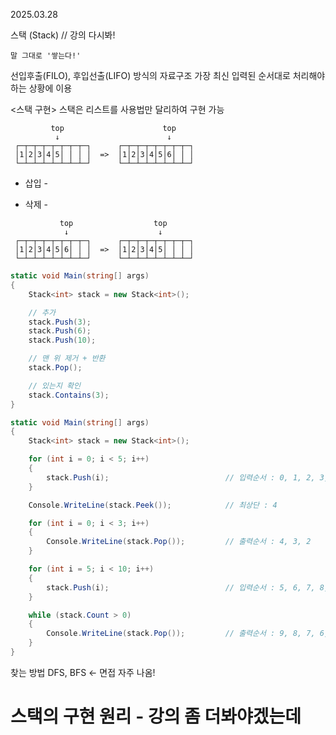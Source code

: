 2025.03.28

 스택 (Stack)  // 강의 다시봐!

	말 그대로 '쌓는다!'

 선입후출(FILO), 후입선출(LIFO) 방식의 자료구조
 가장 최신 입력된 순서대로 처리해야 하는 상황에 이용


 <스택 구현>
 스택은 리스트를 사용법만 달리하여 구현 가능
```
         top                      top
          ↓                        ↓
 ┌─┬─┬─┬─┬─┬─┬─┬─┐      ┌─┬─┬─┬─┬─┬─┬─┬─┐
 │1│2│3│4│5│ │ │ │  =>  │1│2│3│4│5│6│ │ │
 └─┴─┴─┴─┴─┴─┴─┴─┘      └─┴─┴─┴─┴─┴─┴─┴─┘
```
 - 삽입 -


 - 삭제 -
```
           top                  top
            ↓                    ↓
 ┌─┬─┬─┬─┬─┬─┬─┬─┐      ┌─┬─┬─┬─┬─┬─┬─┬─┐
 │1│2│3│4│5│6│ │ │  =>  │1│2│3│4│5│ │ │ │
 └─┴─┴─┴─┴─┴─┴─┴─┘      └─┴─┴─┴─┴─┴─┴─┴─┘
```


```csharp
static void Main(string[] args)
{
    Stack<int> stack = new Stack<int>();

    // 추가
    stack.Push(3);
    stack.Push(6);
    stack.Push(10);

    // 맨 위 제거 + 반환
    stack.Pop();

    // 있는지 확인
    stack.Contains(3);
}
```



```csharp
static void Main(string[] args)
{
    Stack<int> stack = new Stack<int>();

    for (int i = 0; i < 5; i++)
    {
        stack.Push(i);                          // 입력순서 : 0, 1, 2, 3, 4
    }

    Console.WriteLine(stack.Peek());            // 최상단 : 4

    for (int i = 0; i < 3; i++)
    {
        Console.WriteLine(stack.Pop());         // 출력순서 : 4, 3, 2
    }

    for (int i = 5; i < 10; i++)
    {
        stack.Push(i);                          // 입력순서 : 5, 6, 7, 8, 9
    }

    while (stack.Count > 0)
    {
        Console.WriteLine(stack.Pop());         // 출력순서 : 9, 8, 7, 6, 5, 1, 0
    }
}
```


찾는 방법
DFS, BFS <- 면접 자주 나옴!

# 스택의 구현 원리 - 강의 좀 더봐야겠는데


